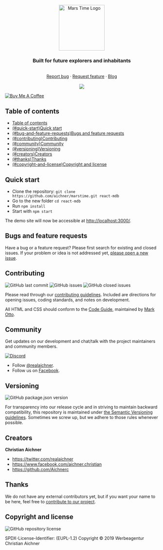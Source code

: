 <p align="center">
  <a href="https://www.marstime.org/" target="_blank" rel="noopener noreferrer">
    <img src="https://www.aichner-christian.com/img/logo/marstime_h300.jpg" alt="Mars Time Logo" height="150">
  </a>
</p>

<h3 align="center">Built for future explorers and inhabitants</h3>

<p align="center">
  <br>
  <a href="https://github.com/aichner/marstime/issues/new?template=bug_report.md">Report bug</a>
  ·
  <a href="https://github.com/aichner/marstime/issues/new?template=feature_request.md">Request feature</a>
  ·
  <a href="https://www.aichner-christian.com/damn/dev">Blog</a>
  <br>
  <br>
  <a href="https://www.codacy.com/app/aichner/marstime">
    <img src="https://api.codacy.com/project/badge/Grade/579c145ee6cf4d7e8ae7c1c78a13617a" />
  </a>
</p>

<a href="https://www.buymeacoffee.com/M4SVRWQ" target="_blank"><img src="https://bmc-cdn.nyc3.digitaloceanspaces.com/BMC-button-images/custom_images/yellow_img.png" alt="Buy Me A Coffee" style="height: auto !important;width: auto !important;" ></a>


## Table of contents

- [Table of contents](#table-of-contents)
- [(#quick-start)Quick start](#quick-startquick-start)
- [(#bug-and-feature-requests)Bugs and feature requests](#bug-and-feature-requestsbugs-and-feature-requests)
- [(#contributing)Contributing](#contributingcontributing)
- [(#community)Community](#communitycommunity)
- [(#versioning)Versioning](#versioningversioning)
- [(#creators)Creators](#creatorscreators)
- [(#thanks)Thanks](#thanksthanks)
- [(#copyright-and-license)Copyright and license](#copyright-and-licensecopyright-and-license)

## [](#quick-start)Quick start

- Clone the repository: `git clone https://github.com/aichner/marstime.git react-mdb`
- Go to the new folder `cd react-mdb`
- Run `npm install`
- Start with `npm start`

The demo site will now be accessible at [http://localhost:3000/](http://localhost:3000/).

## [](#bug-and-feature-requests)Bugs and feature requests

Have a bug or a feature request? Please first search for existing and closed issues. If your problem or idea is not
addressed yet, [please open a new issue](https://github.com/aichner/marstime/issues/new/choose).

## [](#contributing)Contributing

![GitHub last commit](https://img.shields.io/github/last-commit/aichner/marstime)
![GitHub issues](https://img.shields.io/github/issues-raw/aichner/marstime)
![GitHub closed issues](https://img.shields.io/github/issues-closed-raw/aichner/marstime?color=green)

Please read through our
[contributing guidelines](https://github.com/aichner/marstime/blob/master/CONTRIBUTING.md). Included are
directions for opening issues, coding standards, and notes on development.

All HTML and CSS should conform to the [Code Guide](https://github.com/mdo/code-guide), maintained by
[Mark Otto](https://github.com/mdo).

## [](#community)Community

Get updates on our development and chat/talk with the project maintainers and community members.

[![Discord][discord-badge]][discord]

- Follow [@realaichner](https://twitter.com/realaichner).
- Follow us on [Facebook](https://www.facebook.com/werbeagentur.aichner).

## [](#versioning)Versioning

![GitHub package.json version](https://img.shields.io/github/package-json/v/aichner/marstime)

For transparency into our release cycle and in striving to maintain backward compatibility, this repository is
maintained under [the Semantic Versioning guidelines](https://semver.org/). Sometimes we screw up, but we adhere to
those rules whenever possible.

## [](#creators)Creators

**Christian Aichner**

- <https://twitter.com/realaichner>
- <https://www.facebook.com/aichner.christian>
- <https://github.com/Aichnerc>

## [](#thanks)Thanks

We do not have any external contributors yet, but if you want your name to be here, feel free
to [contribute to our project](#contributing).

## [](#copyright-and-license)Copyright and license

![GitHub repository license](https://img.shields.io/badge/license-EUPL--1.2-blue)

SPDX-License-Identifier: (EUPL-1.2)
Copyright © 2019 Werbeagentur Christian Aichner

[discord-badge]: https://img.shields.io/badge/Discord-Join%20chat%20%E2%86%92-738bd7.svg
[discord]: https://discord.gg/dnxUJmk
